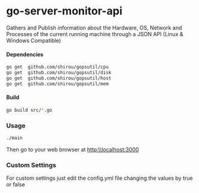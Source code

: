 # go-server-monitor-api

Gathers and Publish information about the Hardware, OS, Network and Processes of the current running machine through a JSON API (Linux & Windows Compatible)

#### Dependencies 

```sh
go get	github.com/shirou/gopsutil/cpu
go get	github.com/shirou/gopsutil/disk
go get	github.com/shirou/gopsutil/host
go get	github.com/shirou/gopsutil/mem
```

#### Build 

```sh
go build src/*.go
```

### Usage


```sh
./main
```

Then go to your web browser at [http:\\\localhost:3000](http:\\localhost:3000)


### Custom Settings

For custom settings just edit the config.yml file changing the values by true or false
